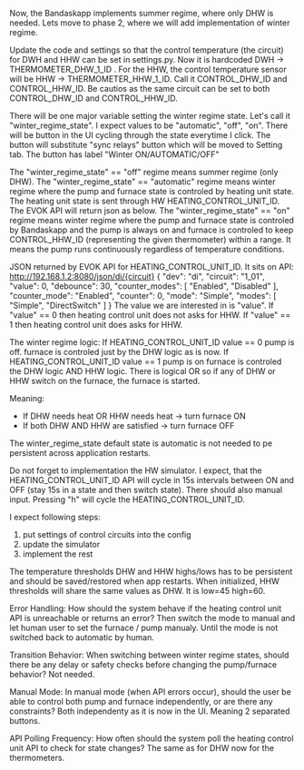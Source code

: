Now, the Bandaskapp implements summer regime, where only DHW is needed. Lets move to phase 2, where we will add implementation of winter regime.

Update the code and settings so that the control temperature (the circuit) for DWH and HHW can be set in settings.py. Now it is hardcoded DWH -> THERMOMETER_DHW_1_ID . For the HHW, the control temperature sensor will be HHW -> THERMOMETER_HHW_1_ID. Call it CONTROL_DHW_ID and CONTROL_HHW_ID. Be cautios as the same circuit can be set to both CONTROL_DHW_ID and CONTROL_HHW_ID.

There will be one major variable setting the winter regime state. Let's call it "winter_regime_state". I expect values to be "automatic", "off", "on". There will be button in the UI cycling through the state everytime I click. The button will substitute "sync relays" button which will be moved to Setting tab. The button has label "Winter ON/AUTOMATIC/OFF"

The "winter_regime_state" == "off" regime means summer regime (only DHW). 
The "winter_regime_state" == "automatic" regime means winter regime where the pump and furnace state is controled by heating unit state. The heating unit state is sent through HW HEATING_CONTROL_UNIT_ID. The EVOK API will return json as below.
The "winter_regime_state" == "on" regime means winter regime where the pump and furnace state is controled by Bandaskapp and the pump is always on and furnace is controled to keep CONTROL_HHW_ID (representing the given thermometer) within a range. It means the pump runs continuously regardless of temperature conditions.

JSON returned by EVOK API for HEATING_CONTROL_UNIT_ID. It sits on API: http://192.168.1.2:8080/json/di/{circuit}
{
  "dev": "di",
  "circuit": "1_01",
  "value": 0,
  "debounce": 30,
  "counter_modes": [
    "Enabled",
    "Disabled"
  ],
  "counter_mode": "Enabled",
  "counter": 0,
  "mode": "Simple",
  "modes": [
    "Simple",
    "DirectSwitch"
  ]
}
The value we are interested in is "value". If "value" == 0 then heating control unit does not asks for HHW. If "value" == 1 then heating control unit does asks for HHW.

The winter regime logic:
If HEATING_CONTROL_UNIT_ID value == 0
  pump is off.
  furnace is controled just by the DHW logic as is now.
If HEATING_CONTROL_UNIT_ID value == 1
  pump is on
  furnace is controled the DHW logic AND HHW logic. There is logical OR so if any of DHW or HHW switch on the furnace, the furnace is started.

Meaning:
- If DHW needs heat OR HHW needs heat → turn furnace ON
- If both DHW AND HHW are satisfied → turn furnace OFF

The winter_regime_state default state is automatic is not needed to pe persistent across application restarts.

Do not forget to implementation the HW simulator. I expect, that the HEATING_CONTROL_UNIT_ID API will cycle in 15s intervals between ON and OFF (stay 15s in a state and then switch state). There should also manual input. Pressing "h" will cycle the HEATING_CONTROL_UNIT_ID. 

I expect following steps:
1. put settings of control circuits into the config
2. update the simulator
3. implement the rest

The temperature thresholds DHW and HHW highs/lows has to be persistent and should be saved/restored when app restarts. When initialized, HHW thresholds will share the same values as DHW. It is low=45 high=60.

Error Handling: How should the system behave if the heating control unit API is unreachable or returns an error? Then switch the mode to manual and let human user to set the furnace / pump manualy. Until the mode is not switched back to automatic by human.

Transition Behavior: When switching between winter regime states, should there be any delay or safety checks before changing the pump/furnace behavior? Not needed.

Manual Mode: In manual mode (when API errors occur), should the user be able to control both pump and furnace independently, or are there any constraints? Both independenty as it is now in the UI. Meaning 2 separated buttons.

API Polling Frequency: How often should the system poll the heating control unit API to check for state changes? The same as for DHW now for the thermometers.
